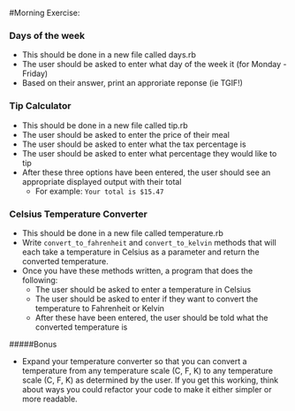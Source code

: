 #Morning Exercise:

### Days of the week
- This should be done in a new file called days.rb
- The user should be asked to enter what day of the week it (for Monday - Friday)
- Based on their answer, print an approriate reponse (ie TGIF!)

### Tip Calculator
- This should be done in a new file called tip.rb
- The user should be asked to enter the price of their meal
- The user should be asked to enter what the tax percentage is
- The user should be asked to enter what percentage they would like to tip
- After these three options have been entered, the user should see an appropriate displayed output with their total
  - For example:
  `Your total is $15.47`

### Celsius Temperature Converter
- This should be done in a new file called temperature.rb
- Write `convert_to_fahrenheit` and `convert_to_kelvin` methods that will each take a temperature in Celsius as a parameter and return the converted temperature.
- Once you have these methods written, a program that does the following:
  - The user should be asked to enter a temperature in Celsius
  - The user should be asked to enter if they want to convert the temperature to Fahrenheit or Kelvin
  - After these have been entered, the user should be told what the converted temperature is

#####Bonus
- Expand your temperature converter so that you can convert a temperature from any temperature scale (C, F, K) to any temperature scale (C, F, K) as determined by the user. If you get this working, think about ways you could refactor your code to make it either simpler or more readable.
